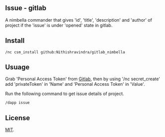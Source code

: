 ## Issue - gitlab

A nimbella commander that gives 'id', 'title', 'description' and 'author' of project if the 'issue' is under 'opened' state in gitlab. 

## Install 

```
/nc csm_install github:Nithishravindra/gitlab_nimbella
```

## Usuage

Grab 'Personal Access Token' from [Gitlab](https://docs.gitlab.com/ee/user/profile/personal_access_tokens.html), then by using '/nc secret_create' add 'privateToken' in 'Name' and 'Personal Access Token' in 'Value'.

Run the following command to get issue details of project.
```
/dapp issue
```

## License

[MIT](LICENSE).
